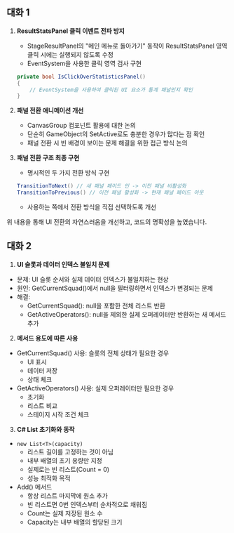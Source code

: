 ## 대화 1
1. **ResultStatsPanel 클릭 이벤트 전파 방지**
   - StageResultPanel의 "메인 메뉴로 돌아가기" 동작이 ResultStatsPanel 영역 클릭 시에는 실행되지 않도록 수정
   - EventSystem을 사용한 클릭 영역 검사 구현
   ```csharp
   private bool IsClickOverStatisticsPanel()
   {
       // EventSystem을 사용하여 클릭된 UI 요소가 통계 패널인지 확인
   }
   ```

2. **패널 전환 애니메이션 개선**
   - CanvasGroup 컴포넌트 활용에 대한 논의
   - 단순히 GameObject의 SetActive로도 충분한 경우가 많다는 점 확인
   - 패널 전환 시 빈 배경이 보이는 문제 해결을 위한 접근 방식 논의

3. **패널 전환 구조 최종 구현**
   - 명시적인 두 가지 전환 방식 구현
   ```csharp
   TransitionToNext() // 새 패널 페이드 인 -> 이전 패널 비활성화
   TransitionToPrevious() // 이전 패널 활성화 -> 현재 패널 페이드 아웃
   ```
   - 사용하는 쪽에서 전환 방식을 직접 선택하도록 개선

위 내용을 통해 UI 전환의 자연스러움을 개선하고, 코드의 명확성을 높였습니다.

## 대화 2

1. **UI 슬롯과 데이터 인덱스 불일치 문제**
- 문제: UI 슬롯 순서와 실제 데이터 인덱스가 불일치하는 현상
- 원인: GetCurrentSquad()에서 null을 필터링하면서 인덱스가 변경되는 문제
- 해결: 
  - GetCurrentSquad(): null을 포함한 전체 리스트 반환
  - GetActiveOperators(): null을 제외한 실제 오퍼레이터만 반환하는 새 메서드 추가

2. **메서드 용도에 따른 사용**
- GetCurrentSquad() 사용: 슬롯의 전체 상태가 필요한 경우
  - UI 표시
  - 데이터 저장
  - 상태 체크
- GetActiveOperators() 사용: 실제 오퍼레이터만 필요한 경우
  - 초기화 
  - 리스트 비교
  - 스테이지 시작 조건 체크

3. **C# List 초기화와 동작**
- `new List<T>(capacity)`
  - 리스트 길이를 고정하는 것이 아님
  - 내부 배열의 초기 용량만 지정
  - 실제로는 빈 리스트(Count = 0)
  - 성능 최적화 목적
- Add() 메서드
  - 항상 리스트 마지막에 원소 추가
  - 빈 리스트면 0번 인덱스부터 순차적으로 채워짐
  - Count는 실제 저장된 원소 수
  - Capacity는 내부 배열의 할당된 크기
